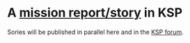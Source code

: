 # A [mission report/story](story.md) in KSP

Sories will be published in parallel here and in the [KSP forum](https://forum.kerbalspaceprogram.com/index.php?/topic/209155-dawn-of-the-space-ager-the-history-of-the-kerbinian-society-for-astronavigation/).
